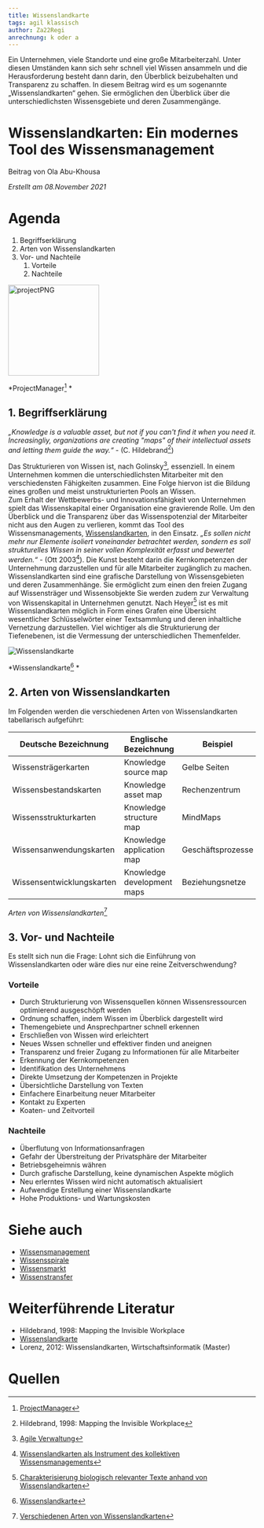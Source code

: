 ```yaml
---
title: Wissenslandkarte
tags: agil klassisch
author: Za22Regi
anrechnung: k oder a
---
```


Ein Unternehmen, viele Standorte und eine große Mitarbeiterzahl. Unter diesen Umständen kann sich sehr schnell viel Wissen ansammeln und die Herausforderung besteht dann darin, den Überblick beizubehalten und Transparenz zu schaffen. 
In diesem Beitrag wird es um sogenannte „Wissenslandkarten“ gehen. 
Sie ermöglichen den Überblick über die unterschiedlichsten Wissensgebiete und deren Zusammengänge. 


# Wissenslandkarten: Ein modernes Tool des Wissensmanagement 
Beitrag von Ola Abu-Khousa

*Erstellt am 08.November 2021*

# Agenda

1. Begriffserklärung
2. Arten von Wissenslandkarten                 
3. Vor- und Nachteile
   1. Vorteile
   2. Nachteile

<img width="185" alt="projectPNG" src="https://user-images.githubusercontent.com/92877971/140620513-f9d5cb31-4a7f-4bb0-afef-32c2f2f420bc.PNG">

*ProjectManager[^1] *

## 1. Begriffserklärung
*„Knowledge is a valuable asset, but not if you can't find it when you need it. Increasingliy, organizations are creating "maps" of their intellectual assets and letting them guide the way.“* - (C. Hildebrand[^2])

Das Strukturieren von Wissen ist, nach Golinsky[^3], essenziell. In einem Unternehmen kommen die unterschiedlichsten Mitarbeiter mit den verschiedensten Fähigkeiten zusammen.  Eine Folge hiervon ist die Bildung eines großen und meist unstrukturierten Pools an Wissen.  
Zum Erhalt der Wettbewerbs- und Innovationsfähigkeit von Unternehmen spielt das Wissenskapital einer Organisation eine gravierende Rolle. 
Um den Überblick und die Transparenz über das Wissenspotenzial der Mitarbeiter nicht aus den Augen zu verlieren, kommt das Tool des Wissensmanagements, [Wissenslandkarten](https://de.wikipedia.org/wiki/Wissenslandkarte), in den Einsatz. *„Es sollen nicht mehr nur Elemente isoliert voneinander betrachtet werden, sondern es soll strukturelles Wissen in seiner vollen Komplexität erfasst und bewertet werden.“* - (Ott 2003[^4]).
Die Kunst besteht darin die Kernkompetenzen der Unternehmung darzustellen und für alle Mitarbeiter zugänglich zu machen.
Wissenslandkarten sind eine grafische Darstellung von Wissensgebieten und deren Zusammenhänge. Sie ermöglicht zum einen den freien Zugang auf Wissensträger und Wissensobjekte Sie werden zudem zur Verwaltung von Wissenskapital in Unternehmen genutzt. 
Nach Heyer[^5] ist es mit Wissenslandkarten möglich in Form eines Grafen eine Übersicht wesentlicher Schlüsselwörter einer Textsammlung und deren inhaltliche Vernetzung darzustellen. Viel wichtiger als die Strukturierung der Tiefenebenen, ist die Vermessung der unterschiedlichen Themenfelder. 

![Wissenslandkarte](https://user-images.githubusercontent.com/92877971/140643090-1a0c210a-0243-4269-8d97-4df3c448bc27.png)

*Wissenslandkarte[^6] *

## 2. Arten von Wissenslandkarten

Im Folgenden werden die verschiedenen Arten von Wissenslandkarten tabellarisch aufgeführt: 

| Deutsche Bezeichnung      | Englische Bezeichnung       |  Beispiel                   |
| ----------------------    | -------------               | --------------------------  |
| Wissensträgerkarten       |  Knowledge source map       | Gelbe Seiten                |
| Wissensbestandskarten     |  Knowledge asset map        | Rechenzentrum               |
| Wissensstrukturkarten     |  Knowledge structure map    | MindMaps                    |
| Wissensanwendungskarten   |  Knowledge application map  | Geschäftsprozesse           |
| Wissensentwicklungskarten |  Knowledge development maps | Beziehungsnetze             |

*Arten von Wissenslandkarten*[^7]

## 3. Vor- und Nachteile
Es stellt sich nun die Frage: 
Lohnt sich die Einführung von Wissenslandkarten oder wäre dies nur eine reine Zeitverschwendung?

### Vorteile 

- Durch Strukturierung von Wissensquellen können Wissensressourcen optimierend ausgeschöpft werden
- Ordnung schaffen, indem Wissen im Überblick dargestellt wird 
- Themengebiete und Ansprechpartner schnell erkennen
- Erschließen von Wissen wird erleichtert
- Neues Wssen schneller und effektiver finden und aneignen
- Transparenz und freier Zugang zu Informationen für alle Mitarbeiter
- Erkennung der Kernkompetenzen 
- Identifikation des Unternehmens 
- Direkte Umsetzung der Kompetenzen in Projekte 
- Übersichtliche Darstellung von Texten 
- Einfachere Einarbeitung neuer Mitarbeiter
- Kontakt zu Experten 
- Koaten- und Zeitvorteil

### Nachteile

- Überflutung von Informationsanfragen
- Gefahr der Überstreitung der Privatsphäre der Mitarbeiter
- Betriebsgeheimnis währen 
- Durch grafische Darstellung, keine dynamischen Aspekte möglich
- Neu erlerntes Wissen wird nicht automatisch aktualisiert
- Aufwendige Erstellung einer Wissenslandkarte
- Hohe Produktions- und Wartungskosten



# Siehe auch

* [Wissensmanagement](kb/Wissensmanagament.md)
* [Wissensspirale](kb/Wissensspirale.md)
* [Wissensmarkt](kb/Wissensmarkt.md)
* [Wissenstransfer](kb/Wissenstransfer.md)

# Weiterführende Literatur

* Hildebrand, 1998: Mapping the Invisible Workplace
* [Wissenslandkarte](https://wiki.cogneon.de/Wissenslandkarte)
* Lorenz, 2012: Wissenslandkarten, Wirtschaftsinformatik (Master)

# Quellen

[^1]: [ProjectManager](https://www.pinterest.de/pin/407012885071440518/)
[^2]: Hildebrand, 1998: Mapping the Invisible Workplace
[^3]: [Agile Verwaltung](https://agile-verwaltung.org/tag/wissenslandkarte/)
[^4]: [Wissenslandkarten als Instrument des kollektiven Wissensmanagements](http://fhib5jg.factlink.net/fsDownload/DA_Wissenslandkarten.pdf?forumid=286&v=1&id=166113)
[^5]: [Charakterisierung biologisch relevanter Texte anhand von Wissenslandkarten](https://monami.hs-mittweida.de/frontdoor/deliver/index/docId/1919/file/BA_Tina_Giersch.pdf)
[^6]: [Wissenslandkarte](https://wissendenken.com/wp-content/uploads/2017/12/Wissenslandkarten_Hexelschneider.pdf)
[^7]: [Verschiedenen Arten von Wissenslandkarten](https://de.wikipedia.org/wiki/Wissenslandkarte)




